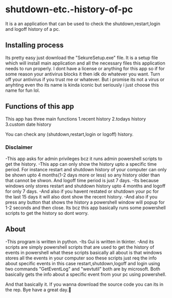 # shutdown-etc.-history-of-pc
It is a an application that can be used to check the shutdown,restart,login and logoff history of a pc.

## Installing process
Its pretty easy just download the "SekureSetup.exe" file. It is a setup file which will install main application and all the necessary files this application needs to run properly.
I dont have a license or anything for this app so if for some reason your antivirus blocks it then idk do whatever you want. Turn off your antivirus if you trust me or whatever.
But i promise its not a virus or anyhting even tho its name is kinda iconic but seriously i just choose this name for fun lol.

## Functions of this app
This app has three main functions
1.recent history
2.todays history
3.custom date history

You can check any (shutdown,restart,login or logoff) history.

### Disclaimer
-This app asks for admin privileges bcz it runs admin powershell scripts to get the history.
-This app can only show the history upto a specific time period. For instance restart and shutdown history of your computer can only be shown upto 4 months(1-2 days more or less) so any history older than that cannot be shwon. And logoff time period is just 7 days.
-Its because windows only stores restart and shutdown history upto 4 months and logoff for only 7 days.
-And also if you havent restated or shutdown your pc for the last 15 days it will also dont show the recent history.
-And also if you press any button that shows the history a powershell window will popup for 1-2 seconds and then close. Its bcz this app basically runs some powershell scripts to get the history so dont worry.

## About
-This program is written in python.
-Its Gui is written in tkinter.
-And its scripts are simply powershell scripts that are used to get the history of events in powershell
what these scripts basically all about is that windows stores all the events in your computer soo these scripts just req the info about specific events in this case restart,shutdown,logoff and login
using two commands "GetEventLog" and "wevtutil" both are by microsoft. Both basically gets the info about a specific event from your pc using powershell.

And that basically it.
If you wanna download the source code you can its in the rep.
Bye have a great day.🙂
